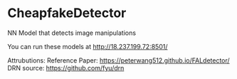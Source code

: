 # CheapfakeDetector
NN Model that detects image manipulations

You can run these models at http://18.237.199.72:8501/


Attrubutions:
Reference Paper: https://peterwang512.github.io/FALdetector/
DRN source: https://github.com/fyu/drn
